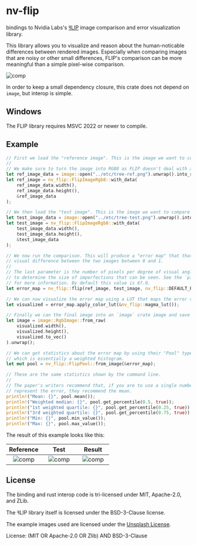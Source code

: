 # nv-flip

bindings to Nvidia Labs's [ꟻLIP] image comparison and error visualization library.

This library allows you to visualize and reason about the human-noticable differences
between rendered images. Especially when comparing images that are noisy or other small
differences, FLIP's comparison can be more meaningful than a simple pixel-wise comparison.

![comp](https://raw.githubusercontent.com/NVlabs/flip/main/images/teaser.png)

In order to keep a small dependency closure, this crate does not depend on `image`,
but interop is simple.

## Windows

The FLIP library requires MSVC 2022 or newer to compile.

## Example

```rust
// First we load the "reference image". This is the image we want to compare against.
//
// We make sure to turn the image into RGB8 as FLIP doesn't deal with alpha.
let ref_image_data = image::open("../etc/tree-ref.png").unwrap().into_rgb8();
let ref_image = nv_flip::FlipImageRgb8::with_data(
    ref_image_data.width(),
    ref_image_data.height(),
    &ref_image_data
);

// We then load the "test image". This is the image we want to compare to the reference.
let test_image_data = image::open("../etc/tree-test.png").unwrap().into_rgb8();
let test_image = nv_flip::FlipImageRgb8::with_data(
    test_image_data.width(),
    test_image_data.height(),
    &test_image_data
);

// We now run the comparison. This will produce a "error map" that that is the per-pixel
// visual difference between the two images between 0 and 1.
//
// The last parameter is the number of pixels per degree of visual angle. This is used
// to determine the size of imperfections that can be seen. See the `pixels_per_degree`
// for more information. By default this value is 67.0.
let error_map = nv_flip::flip(ref_image, test_image, nv_flip::DEFAULT_PIXELS_PER_DEGREE);

// We can now visualize the error map using a LUT that maps the error value to a color.
let visualized = error_map.apply_color_lut(&nv_flip::magma_lut());

// Finally we can the final image into an `image` crate image and save it.
let image = image::RgbImage::from_raw(
    visualized.width(),
    visualized.height(),
    visualized.to_vec()
).unwrap();

// We can get statistics about the error map by using their "Pool" type,
// which is essentially a weighted histogram.
let mut pool = nv_flip::FlipPool::from_image(&error_map);

// These are the same statistics shown by the command line.
//
// The paper's writers recommend that, if you are to use a single number to
// represent the error, they recommend the mean.
println!("Mean: {}", pool.mean());
println!("Weighted median: {}", pool.get_percentile(0.5, true));
println!("1st weighted quartile: {}", pool.get_percentile(0.25, true));
println!("3rd weighted quartile: {}", pool.get_percentile(0.75, true));
println!("Min: {}", pool.min_value());
println!("Max: {}", pool.max_value());
```
The result of this example looks like this:

<!-- This table uses U+2800 BRAILLE PATTERN BLANK in the header make the images vaguely the same size. -->

| Reference | ⠀⠀Test⠀⠀ | ⠀Result⠀ |
|:---------:|:---------:|:---------:|
| ![comp](https://raw.githubusercontent.com/gfx-rs/nv-flip-rs/trunk/etc/tree-ref.png) | ![comp](https://raw.githubusercontent.com/gfx-rs/nv-flip-rs/trunk/etc/tree-test.png)  | ![comp](https://raw.githubusercontent.com/gfx-rs/nv-flip-rs/trunk/etc/tree-comparison-cli.png) |

## License

The binding and rust interop code is tri-licensed under MIT, Apache-2.0, and ZLib.

The ꟻLIP library itself is licensed under the BSD-3-Clause license.

The example images used are licensed under the [Unsplash License].

[ꟻLIP]: https://github.com/NVlabs/flip
[Unsplash License]: https://unsplash.com/license

License: (MIT OR Apache-2.0 OR Zlib) AND BSD-3-Clause
